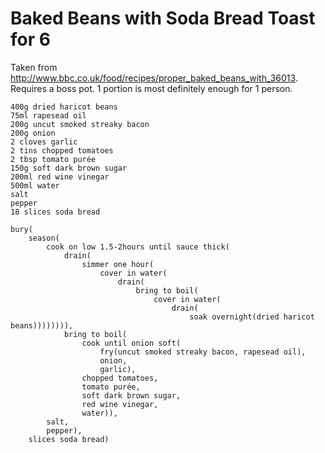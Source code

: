 Baked Beans with Soda Bread Toast for 6
=======================================

Taken from http://www.bbc.co.uk/food/recipes/proper_baked_beans_with_36013. Requires a boss pot. 1 portion is most definitely enough for 1 person.

    400g dried haricot beans
    75ml rapesead oil
    200g uncut smoked streaky bacon
    200g onion
    2 cloves garlic
    2 tins chopped tomatoes
    2 tbsp tomato purée
    150g soft dark brown sugar
    200ml red wine vinegar
    500ml water
    salt
    pepper
    18 slices soda bread

    bury(
        season(
            cook on low 1.5-2hours until sauce thick(
                drain(
                    simmer one hour(
                        cover in water(
                            drain(
                                bring to boil(
                                    cover in water(
                                        drain(
                                            soak overnight(dried haricot beans)))))))),
                bring to boil(
                    cook until onion soft(
                        fry(uncut smoked streaky bacon, rapesead oil),
                        onion,
                        garlic),
                    chopped tomatoes,
                    tomato purée,
                    soft dark brown sugar,
                    red wine vinegar,
                    water)),
            salt,
            pepper),
        slices soda bread)
